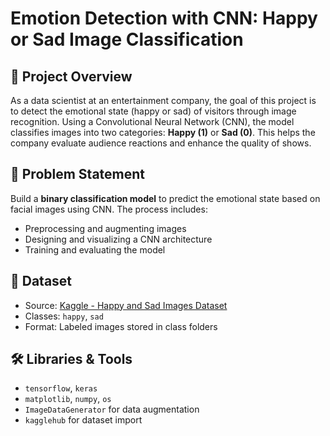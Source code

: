 # Emotion Detection with CNN: Happy or Sad Image Classification


## 📌 Project Overview

As a data scientist at an entertainment company, the goal of this project is to detect the emotional state (happy or sad) of visitors through image recognition. Using a Convolutional Neural Network (CNN), the model classifies images into two categories: **Happy (1)** or **Sad (0)**. This helps the company evaluate audience reactions and enhance the quality of shows.

## 🧠 Problem Statement

Build a **binary classification model** to predict the emotional state based on facial images using CNN. The process includes:
- Preprocessing and augmenting images
- Designing and visualizing a CNN architecture
- Training and evaluating the model

## 📁 Dataset

- Source: [Kaggle - Happy and Sad Images Dataset](https://www.kaggle.com/datasets/shamstabrezkhan/happy-and-sad-images-dataset-for-cnn)
- Classes: `happy`, `sad`
- Format: Labeled images stored in class folders

## 🛠️ Libraries & Tools

- `tensorflow`, `keras`
- `matplotlib`, `numpy`, `os`
- `ImageDataGenerator` for data augmentation
- `kagglehub` for dataset import
